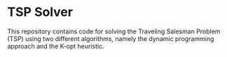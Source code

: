 # TSP Solver 
This repository contains code for solving the Traveling Salesman Problem (TSP) using two different algorithms, namely the dynamic programming approach and the K-opt heuristic.
